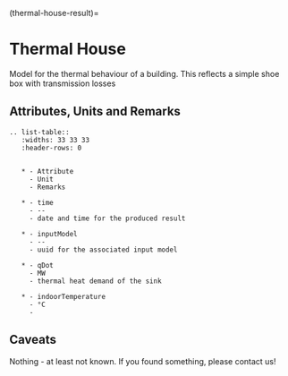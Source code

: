 (thermal-house-result)=

# Thermal House

Model for the thermal behaviour of a building.
This reflects a simple shoe box with transmission losses

## Attributes, Units and Remarks

```{eval-rst}
.. list-table::
   :widths: 33 33 33
   :header-rows: 0


   * - Attribute
     - Unit
     - Remarks

   * - time
     - --
     - date and time for the produced result

   * - inputModel
     - --
     - uuid for the associated input model

   * - qDot
     - MW
     - thermal heat demand of the sink

   * - indoorTemperature
     - °C
     - 

```

## Caveats

Nothing - at least not known.
If you found something, please contact us!
